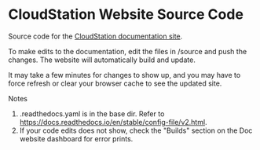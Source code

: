# CloudStation Website Source Code

Source code for the [CloudStation documentation site](https://cloud-station-docs.readthedocs.io/en/latest/index.html).

To make edits to the documentation, edit the files in /source and push the changes. The website will automatically build and update.

It may take a few minutes for changes to show up, and you may have to force refresh or clear your browser cache to see the updated site.




Notes 
1. .readthedocs.yaml is in the base dir. Refer to https://docs.readthedocs.io/en/stable/config-file/v2.html.
2. If your code edits does not show, check the "Builds" section on the Doc website dashboard for error prints.

